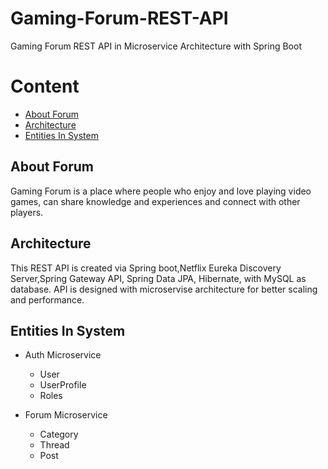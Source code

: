 # Gaming-Forum-REST-API
Gaming Forum REST API in Microservice Architecture with Spring Boot

# Content
- [About Forum](#)
- [Architecture](#)
- [Entities In System](#)


## About Forum

Gaming Forum is a place where people who enjoy and love playing video games, can share knowledge and experiences and connect with other players.

## Architecture
This REST API is created via Spring boot,Netflix Eureka Discovery Server,Spring Gateway API, Spring Data JPA, Hibernate, with MySQL as database.
API is designed with microservise architecture for better scaling and performance.

## Entities In System
- Auth Microservice
  - User
  - UserProfile
  - Roles
 
- Forum Microservice
  - Category
  - Thread
  - Post
  
